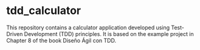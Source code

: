 # tdd_calculator
This repository contains a calculator application developed using Test-Driven Development (TDD) principles. It is based on the example project in Chapter 8 of the book Diseño Ágil con TDD.
